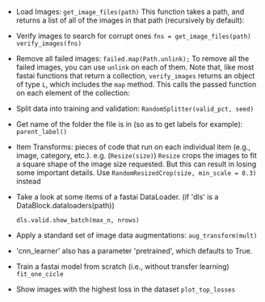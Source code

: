 
- Load Images: `get_image_files(path)`
	This function takes a path, and returns a list of all of the images in that path (recursively by default):
- Verify images to search for corrupt ones
	`fns = get_image_files(path)`
	`verify_images(fns)`

- Remove all failed images:  `failed.map(Path.unlink);`
	To remove all the failed images, you can use `unlink` on each of them. Note that, like most fastai functions that return a collection, `verify_images` returns an object of type `L`, which includes the `map` method. This calls the passed function on each element of the collection:

- Split data into training and validation: `RandomSplitter(valid_pct, seed)`

- Get name of the folder the file is in (so as to get labels for example): `parent_label()`


- Item Transforms: pieces of code that run on each individual item (e.g., image, category, etc.). e.g. (`Resize(size)`) 
  `Resize` crops the images to fit a square shape of the image size requested. But this can result in losing some important details. Use `RandomResizedCrop(size, min_scale = 0.3)` instead

- Take a look at some items of a fastai DataLoader. 
	(if 'dls' is a DataBlock.dataloaders(path))
	```
	dls.valid.show_batch(max_n, nrows)
	```

- Apply a standard set of image data augmentations: `aug_transform(mult)`

- 'cnn_learner' also has a parameter 'pretrained', which defaults to True.



- Train a fastai model from scratch (i.e., without transfer learning) `fit_one_cicle`


- Show images  with the highest loss in the dataset `plot_top_losses`
